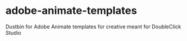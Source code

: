 # adobe-animate-templates
Dustbin for Adobe Animate templates for creative meant for DoubleClick Studio
